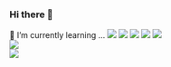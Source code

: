 ### Hi there 👋

<!--
**jonghyunlee95/jonghyunlee95** is a ✨ _special_ ✨ repository because its `README.md` (this file) appears on your GitHub profile.

Here are some ideas to get you started:

- 🔭 I’m currently working on ...
- 🌱 I’m currently learning ...
- 👯 I’m looking to collaborate on ...
- 🤔 I’m looking for help with ...
- 💬 Ask me about ...
- 📫 How to reach me: ...
- 😄 Pronouns: ...
- ⚡ Fun fact: ...
-->
🌱 I’m currently learning ... 
<img src="https://img.shields.io/badge/HTML5-E34F26?style=plastic&logo=HTML5&logoColor=white"> 
<img src="https://img.shields.io/badge/CSS3-1572B6?style=plastic&logo=CSS3&logoColor=white"> 
<img src="https://img.shields.io/badge/JS-F7DF1E?style=plastic&logo=JAVASCRIPT&logoColor=white"> 
<img src="https://img.shields.io/badge/REACT-61DAFB?style=plastic&logo=REACT&logoColor=white"> 
<img src="https://img.shields.io/badge/AWS-232F3E?style=plastic&logo=AWS&logoColor=white">  
<img src="https://img.shields.io/badge/GIT-F05032?style=plastic&logo=GIT&logoColor=white">  
<img src="https://img.shields.io/badge/GITHUB-181717?style=plastic&logo=GITHUB&logoColor=white">  




